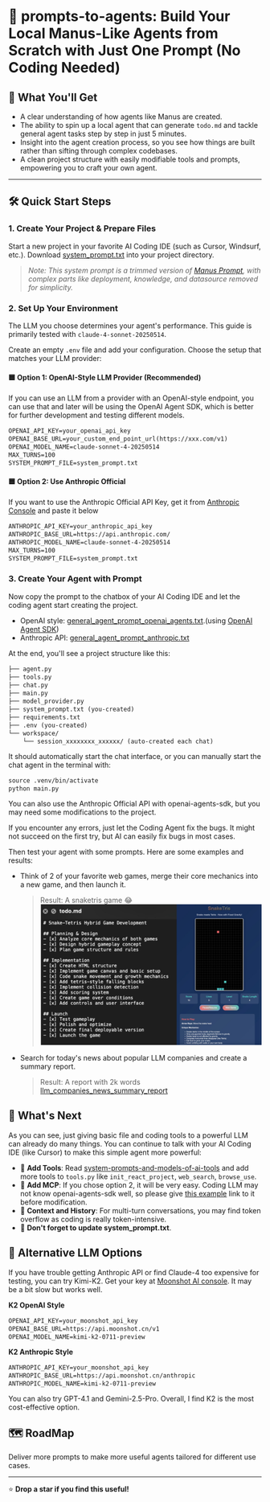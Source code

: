 # 🚀 prompts-to-agents: Build Your Local Manus-Like Agents from Scratch with Just One Prompt (No Coding Needed)

## 🎁 What You'll Get

- A clear understanding of how agents like Manus are created.
- The ability to spin up a local agent that can generate `todo.md` and tackle general agent tasks step by step in just 5 minutes.
- Insight into the agent creation process, so you see how things are built rather than sifting through complex codebases.
- A clean project structure with easily modifiable tools and prompts, empowering you to craft your own agent.

---

## 🛠️ Quick Start Steps

### 1. Create Your Project & Prepare Files

Start a new project in your favorite AI Coding IDE (such as Cursor, Windsurf, etc.). Download [system_prompt.txt](./system_prompt.txt) into your project directory.

> _Note: This system prompt is a trimmed version of [Manus Prompt](https://github.com/x1xhlol/system-prompts-and-models-of-ai-tools/blob/main/Manus%20Agent%20Tools%20%26%20Prompt/Modules.txt), with complex parts like deployment, knowledge, and datasource removed for simplicity._

### 2. Set Up Your Environment

The LLM you choose determines your agent's performance. This guide is primarily tested with `claude-4-sonnet-20250514`.

Create an empty `.env` file and add your configuration. Choose the setup that matches your LLM provider:

#### 🟦 Option 1: OpenAI-Style LLM Provider (Recommended)

If you can use an LLM from a provider with an OpenAI-style endpoint, you can use that and later will be using the OpenAI Agent SDK, which is better for further development and testing different models. 

```
OPENAI_API_KEY=your_openai_api_key
OPENAI_BASE_URL=your_custom_end_point_url(https://xxx.com/v1)
OPENAI_MODEL_NAME=claude-sonnet-4-20250514
MAX_TURNS=100
SYSTEM_PROMPT_FILE=system_prompt.txt
```

#### 🟦 Option 2: Use Anthropic Official

If you want to use the Anthropic Official API Key, get it from [Anthropic Console](https://console.anthropic.com/settings/keys) and paste it below

```
ANTHROPIC_API_KEY=your_anthropic_api_key
ANTHROPIC_BASE_URL=https://api.anthropic.com/
ANTHROPIC_MODEL_NAME=claude-sonnet-4-20250514
MAX_TURNS=100
SYSTEM_PROMPT_FILE=system_prompt.txt
```

### 3. Create Your Agent with Prompt

Now copy the prompt to the chatbox of your AI Coding IDE and let the coding agent start creating the project. 
* OpenAI style: [general_agent_prompt_openai_agents.txt](./general_agent_prompt_openai_agents.txt).(using [OpenAI Agent SDK](https://github.com/openai/openai-agents-python))
* Anthropic API: [general_agent_prompt_anthropic.txt](general_agent_prompt_anthropic.txt) 

At the end, you'll see a project structure like this:
```
├── agent.py
├── tools.py
├── chat.py
├── main.py
├── model_provider.py
├── system_prompt.txt (you-created)
├── requirements.txt
├── .env (you-created)
└── workspace/ 
    └── session_xxxxxxxx_xxxxxx/ (auto-created each chat)
```

It should automatically start the chat interface, or you can manually start the chat agent in the terminal with:
```
source .venv/bin/activate
python main.py
```


You can also use the Anthropic Official API with openai-agents-sdk, but you may need some modifications to the project.

If you encounter any errors, just let the Coding Agent fix the bugs. It might not succeed on the first try, but AI can easily fix bugs in most cases.

Then test your agent with some prompts. Here are some examples and results:
* Think of 2 of your favorite web games, merge their core mechanics into a new game, and then launch it.

    >Result: A snaketris game 😂
    ![Snaketris Game Example](resources/example1.jpg)
    

* Search for today's news about popular LLM companies and create a summary report.

    >Result: A report with 2k words [llm_companies_news_summary_report](resources/llm_companies_news_summary_report.md)

## 🚀 What's Next

As you can see, just giving basic file and coding tools to a powerful LLM can already do many things. You can continue to talk with your AI Coding IDE (like Cursor) to make this simple agent more powerful:

* 🔧 **Add Tools**: Read [system-prompts-and-models-of-ai-tools](https://github.com/x1xhlol/system-prompts-and-models-of-ai-tools) and add more tools to `tools.py` like `init_react_project`, `web_search`, `browse_use`.
* 🔌 **Add MCP**: If you chose option 2, it will be very easy. Coding LLM may not know openai-agents-sdk well, so please give [this example](https://openai.github.io/openai-agents-python/mcp/) link to it before modification.
* 💬 **Context and History**: For multi-turn conversations, you may find token overflow as coding is really token-intensive.
* 📝 **Don't forget to update system_prompt.txt**.


## 🌟 Alternative LLM Options

If you have trouble getting Anthropic API or find Claude-4 too expensive for testing, you can try Kimi-K2. Get your key at [Moonshot AI console](https://platform.moonshot.cn/console/api-keys). It may be a bit slow but works well.

**K2 OpenAI Style**

```
OPENAI_API_KEY=your_moonshot_api_key
OPENAI_BASE_URL=https://api.moonshot.cn/v1
OPENAI_MODEL_NAME=kimi-k2-0711-preview
```

**K2 Anthropic Style**
```
ANTHROPIC_API_KEY=your_moonshot_api_key
ANTHROPIC_BASE_URL=https://api.moonshot.cn/anthropic
ANTHROPIC_MODEL_NAME=kimi-k2-0711-preview
```
You can also try GPT-4.1 and Gemini-2.5-Pro. Overall, I find K2 is the most cost-effective option.


## 🗺️ RoadMap
Deliver more prompts to make more useful agents tailored for different use cases.

---

⭐ **Drop a star if you find this useful!** 

